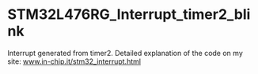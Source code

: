 # STM32L476RG_Interrupt_timer2_blink
Interrupt generated from timer2.
Detailed explanation of the code on my site: www.in-chip.it/stm32_interrupt.html

